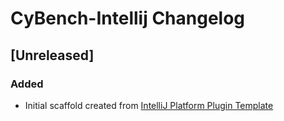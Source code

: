 <!-- Keep a Changelog guide -> https://keepachangelog.com -->

# CyBench-Intellij Changelog

## [Unreleased]
### Added
- Initial scaffold created from [IntelliJ Platform Plugin Template](https://github.com/JetBrains/intellij-platform-plugin-template)
